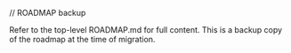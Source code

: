 // ROADMAP backup

Refer to the top-level ROADMAP.md for full content. This is a backup copy of the roadmap at the time of migration.
